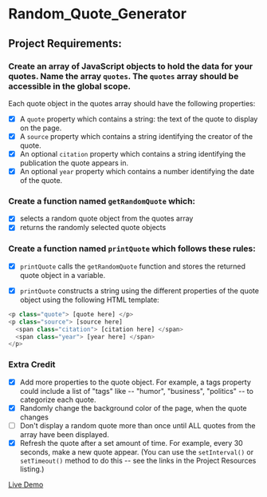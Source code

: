 # Random_Quote_Generator

## Project Requirements:

### Create an array of JavaScript objects to hold the data for your quotes. Name the array `quotes`. The `quotes` array should be accessible in the global scope.
Each quote object in the quotes array should have the following properties:
-   [x] A `quote` property which contains a string: the text of the quote to display on the page.
-   [x] A `source` property which contains a string identifying the creator of the quote.
-   [x] An optional `citation` property which contains a string identifying the publication the quote appears in.
-   [x] An optional `year` property which contains a number identifying the date of the quote.

### Create a function named `getRandomQuote` which:
-   [x] selects a random quote object from the quotes array
-   [x] returns the randomly selected quote objects

### Create a function named `printQuote` which follows these rules:
-   [x] `printQuote` calls the `getRandomQuote` function and stores the returned quote object in a variable.
-   [x] `printQuote` constructs a string using the different properties of the quote object using the following HTML template:


```JavaScript
<p class="quote"> [quote here] </p>
<p class="source"> [source here]
  <span class="citation"> [citation here] </span>
  <span class="year"> [year here] </span>
</p>
```

### Extra Credit

-   [x] Add more properties to the quote object. For example, a tags property could include a list of "tags" like -- "humor", "business", "politics" -- to categorize each quote.
-   [x] Randomly change the background color of the page, when the quote changes
-   [ ] Don't display a random quote more than once until ALL quotes from the array have been displayed.
-   [x] Refresh the quote after a set amount of time. For example, every 30 seconds, make a new quote appear. (You can use the `setInterval()` or `setTimeout()` method to do this -- see the links in the Project Resources listing.)

[Live Demo](http://www.adrianren.com/Random_Quote_Generator/)
